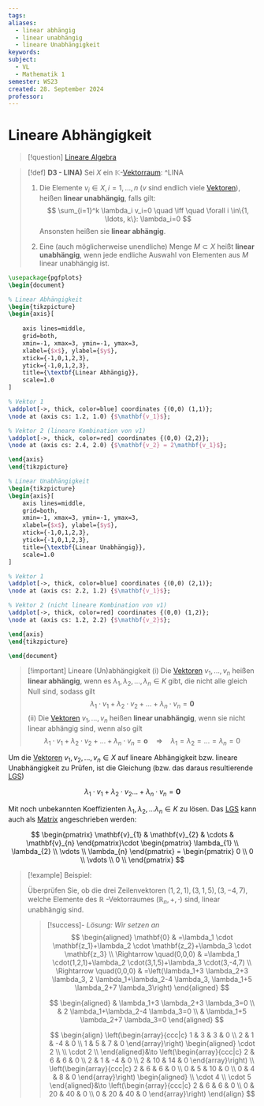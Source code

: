 ```yaml
---
tags: 
aliases:
  - linear abhängig
  - linear unabhängig
  - lineare Unabhängigkeit
keywords: 
subject:
  - VL
  - Mathematik 1
semester: WS23
created: 28. September 2024
professor:
---
```

 

# Lineare Abhängigkeit

> [!question] [Lineare Algebra](../{MOC}%20Lineare%20Algebra.md)

> [!def] **D3 - LINA)** Sei $X$ ein $\mathbb{K}$-[Vektorraum](Vektorraum.md): ^LINA
> 1. Die Elemente $v_i \in X, i=1, \ldots, n$ ($v$ sind endlich viele [Vektoren](Vektor.md)), heißen **linear unabhängig**, falls gilt:
> $$ \sum_{i=1}^k \lambda_i v_i=0 \quad \iff \quad \forall i \in\{1, \ldots, k\}: \lambda_i=0 $$
> Ansonsten heißen sie **linear abhängig**.
>
> 1. Eine (auch möglicherweise unendliche) Menge $M \subset X$ heißt **linear unabhängig**, wenn jede endliche Auswahl von Elementen aus $M$ linear unabhängig ist.

```tikz
\usepackage{pgfplots}
\begin{document}

% Linear Abhängigkeit
\begin{tikzpicture}
\begin{axis}[
    
    axis lines=middle, 
    grid=both,
    xmin=-1, xmax=3, ymin=-1, ymax=3,
    xlabel={$x$}, ylabel={$y$},
    xtick={-1,0,1,2,3},
    ytick={-1,0,1,2,3},
    title={\textbf{Linear Abhängig}},
    scale=1.0
]

% Vektor 1
\addplot[->, thick, color=blue] coordinates {(0,0) (1,1)};
\node at (axis cs: 1.2, 1.0) {$\mathbf{v_1}$};

% Vektor 2 (lineare Kombination von v1)
\addplot[->, thick, color=red] coordinates {(0,0) (2,2)};
\node at (axis cs: 2.4, 2.0) {$\mathbf{v_2} = 2\mathbf{v_1}$};

\end{axis}
\end{tikzpicture}

% Linear Unabhängigkeit
\begin{tikzpicture}
\begin{axis}[
    axis lines=middle, 
    grid=both,
    xmin=-1, xmax=3, ymin=-1, ymax=3,
    xlabel={$x$}, ylabel={$y$},
    xtick={-1,0,1,2,3},
    ytick={-1,0,1,2,3},
    title={\textbf{Linear Unabhängig}},
    scale=1.0
]

% Vektor 1
\addplot[->, thick, color=blue] coordinates {(0,0) (2,1)};
\node at (axis cs: 2.2, 1.2) {$\mathbf{v_1}$};

% Vektor 2 (nicht lineare Kombination von v1)
\addplot[->, thick, color=red] coordinates {(0,0) (1,2)};
\node at (axis cs: 1.2, 2.2) {$\mathbf{v_2}$};

\end{axis}
\end{tikzpicture}

\end{document}
```

> [!important] Lineare (Un)abhängigkeit
> (i) Die [Vektoren](Vektor.md) $v_{1}, \ldots, v_{n}$ heißen **linear abhängig**, wenn es $\lambda_1, \lambda_{2}, \ldots, \lambda_{n} \in K$ gibt, die nicht alle gleich Null sind, sodass gilt
> $$
\lambda_{1} \cdot v_{1}+\lambda_{2} \cdot v_{2}+\ldots+\lambda_{n} \cdot v_{n}=\mathbf{0}
> $$
> (ii) Die [Vektoren](Vektor.md) $v_1, \ldots, v_n$ heißen **linear unabhängig**, wenn sie nicht linear abhängig sind, wenn also gilt
> $$
\lambda_{1} \cdot v_{1}+\lambda_{2} \cdot v_{2}+\ldots+\lambda_{n} \cdot v_{n}=\mathbf{o} \quad \Rightarrow \quad \lambda_{1}=\lambda_{2}=\ldots=\lambda_{n}=0
> $$

Um die [Vektoren](Vektor.md) $v_{1},v_{2},\dots,v_{n}\in X$ auf lineare Abhängigkeit bzw. lineare Unabhängigkeit zu Prüfen, ist die Gleichung (bzw. das daraus resultierende [LGS](Lineare%20Gleichungssysteme.md))

$$
\lambda_{1}\cdot v_{1}+\lambda_{2}\cdot v_{2}\dots+\lambda_{n}\cdot v_{n}= \mathbf{0}
$$

Mit noch unbekannten Koeffizienten $\lambda_{1},\lambda_{2},\dots\lambda_{n}\in K$ zu lösen.
Das [LGS](Lineare%20Gleichungssysteme.md) kann auch als [Matrix](Matrix.md) angeschrieben werden:

$$
\begin{pmatrix}
\mathbf{v}_{1} & \mathbf{v}_{2} & \cdots  & \mathbf{v}_{n}
\end{pmatrix}\cdot \begin{pmatrix}
\lambda_{1} \\ \lambda_{2} \\ \vdots \\ \lambda_{n}
\end{pmatrix} = \begin{pmatrix}
0 \\ 0 \\ \vdots \\ 0 \\
\end{pmatrix}
$$

> [!example] Beispiel:
>
> Überprüfen Sie, ob die drei Zeilenvektoren $(1,2,1),(3,1,5),(3,-4,7)$, welche Elemente des $\mathbb{R}$ -Vektorraumes $\left(\mathbb{R}_n,+, \cdot\right)$ sind, linear unabhängig sind.
> 
> > [!success]- *Lösung: Wir setzen an*
> > $$
\begin{aligned}
\mathbf{0} & =\lambda_1 \cdot \mathbf{z_1}+\lambda_2 \cdot \mathbf{z_2}+\lambda_3 \cdot \mathbf{z_3} \\
\Rightarrow \quad(0,0,0) & =\lambda_1 \cdot(1,2,1)+\lambda_2 \cdot(3,1,5)+\lambda_3 \cdot(3,-4,7) \\
\Rightarrow \quad(0,0,0) & =\left(\lambda_1+3 \lambda_2+3 \lambda_3, 2 \lambda_1+\lambda_2-4 \lambda_3, \lambda_1+5 \lambda_2+7 \lambda_3\right)
\end{aligned}
> > $$
> >
> > $$
\begin{aligned}
& \lambda_1+3 \lambda_2+3 \lambda_3=0 \\
& 2 \lambda_1+\lambda_2-4 \lambda_3=0 \\
& \lambda_1+5 \lambda_2+7 \lambda_3=0
\end{aligned}
> >$$
> >
> > $$
\begin{align}
\left(\begin{array}{ccc|c}
1 & 3 & 3 & 0 \\
2 & 1 & -4 & 0 \\
1 & 5 & 7 & 0
\end{array}\right)
\begin{aligned}
\cdot 2 \\ \\ \cdot 2 \\
\end{aligned}&\to
\left(\begin{array}{ccc|c}
2 & 6 & 6 & 0 \\
2 & 1 & -4 & 0 \\
2 & 10 & 14 & 0
\end{array}\right)
\\
\left(\begin{array}{ccc|c}
2 & 6 & 6 & 0 \\
0 & 5 & 10 & 0 \\
0 & 4 & 8 & 0
\end{array}\right)
\begin{aligned}
\\ \cdot 4 \\ \cdot 5
\end{aligned}&\to
\left(\begin{array}{ccc|c}
2 & 6 & 6 & 0 \\
0 & 20 & 40 & 0 \\
0 & 20 & 40 & 0
\end{array}\right)
\end{align}
> > $$
